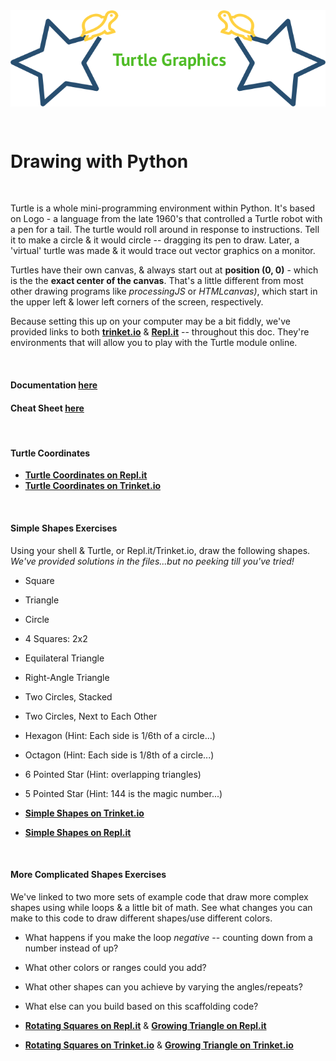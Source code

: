 
<div width="95%">
<img align="center" src="../images/Turtle Graphics.png">
</div>


&nbsp;
&nbsp;
&nbsp;


# Drawing with Python

&nbsp;

Turtle is a whole mini-programming environment within Python. It's based on Logo - a language from the late 1960's that controlled a Turtle robot with a pen for a tail. The turtle would roll around in response to instructions. Tell it to make a circle & it would circle -- dragging its pen to draw. Later, a 'virtual' turtle was made & it would trace out vector graphics on a monitor.

Turtles have their own canvas, & always start out at **position (0, 0)** - which is the the **exact center of the canvas**. That's a little different from most other drawing programs like _processingJS_ or _HTMLcanvas)_, which start in the upper left & lower left corners of the screen, respectively.

Because setting this up on your computer may be a bit fiddly, we've provided links to both [**trinket.io**](https://tiny.cc/turtle_cheats) & [**Repl.it**](https://repl.it) -- throughout this doc.  They're environments that will allow you to play with the Turtle module online.

&nbsp;

#### Documentation [**here**](https://docs.python.org/3.7/library/turtle.html?)
####  Cheat Sheet [**here**](https://tiny.cc/turtle_cheats)

&nbsp;
&nbsp;


#### Turtle Coordinates

*   [**Turtle Coordinates on Repl.it**](https://repl.it/@Bethany_G/Taylors-World)
*   [**Turtle Coordinates on Trinket.io**](https://trinket.io/python/e96a262663)

&nbsp;

####  Simple Shapes Exercises

Using your shell & Turtle, or Repl.it/Trinket.io, draw the following shapes.
_We've provided solutions in the files...but no peeking till you've tried!_

*  Square
*  Triangle
*  Circle
*  4 Squares: 2x2
*  Equilateral Triangle
*  Right-Angle Triangle
*  Two Circles, Stacked
*  Two Circles, Next to Each Other
*  Hexagon (Hint: Each side is 1/6th of a circle...)
*  Octagon (Hint: Each side is 1/8th of a circle...)
*  6 Pointed Star (Hint: overlapping triangles)
*  5 Pointed Star (Hint: 144 is the magic number...)

*  [**Simple Shapes on Trinket.io**](https://trinket.io/library/trinkets/45c0153b10) 
*  [**Simple Shapes on Repl.it**](https://repl.it/@Bethany_G/TurtleShapes)

&nbsp;

#### More Complicated Shapes Exercises
We've linked to two more sets of example code that draw more complex shapes using while loops & a little bit of math.  See what changes you can make to this code to draw different shapes/use different colors.

*  What happens if you make the loop _negative_ -- counting down from a number instead of up?
*  What other colors or ranges could you add?
*  What other shapes can you achieve by varying the angles/repeats?
*  What else can you build based on this scaffolding code?

*  [**Rotating Squares on Repl.it**](https://repl.it/@SaraMetwalli/rotating-squares) &  [**Growing Triangle on Repl.it**](https://repl.it/@SaraMetwalli/Growing-Triangle)

*  [**Rotating Squares on Trinket.io**](https://trinket.io/python/eefbf2e105) &  [**Growing Triangle on Trinket.io**](https://trinket.io/python/95ccd504b0)


&nbsp;

